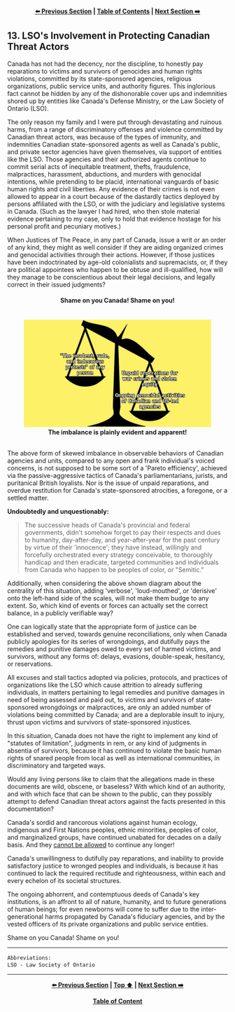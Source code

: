 <div align="center">
  
  **[:arrow_left: Previous Section][Prev] | [Table of Contents][TOC] | [Next Section :arrow_right:][Next]**
  
  [Prev]: /expose/12-0.md
  [Next]: /expose/14-0.md
  [TOC]: /README.md#table-of-contents
  
</div>

## 13. LSO's Involvement in Protecting Canadian Threat Actors

Canada has not had the decency, nor the discipline, to honestly pay reparations to victims and survivors of genocides and human rights violations, committed by its state-sponsored agencies, religious organizations, public service units, and authority figures. This inglorious fact cannot be hidden by any of the dishonorable cover ups and indemnities shored up by entities like Canada's Defense Ministry, or the Law Society of Ontario (LSO).

The only reason my family and I were put through devastating and ruinous harms, from a range of discriminatory offenses and violence committed by Canadian threat actors, was because of the types of immunity, and indemnities Canadian state-sponsored agents as well as Canada's public, and private sector agencies have given themselves, via support of entities like the LSO. Those agencies and their authorized agents continue to commit serial acts of inequitable treatment, thefts, fraudulence, malpractices, harassment, abductions, and murders with genocidal intentions, while pretending to be placid, international vanguards of basic human rights and civil liberties. Any evidence of their crimes is not even allowed to appear in a court because of the dastardly tactics deployed by persons affiliated with the LSO, or with the judiciary and legislative systems in Canada. (Such as the lawyer I had hired, who then stole material evidence pertaining to my case, only to hold that evidence hostage for his personal profit and pecuniary motives.) 

When Justices of The Peace, in any part of Canada, issue a writ or an order of any kind, they might as well consider if they are aiding organized crimes and genocidal activities through their actions. However, if those justices have been indoctrinated by age-old colonialists and supremacists, or, if they are political appointees who happen to be obtuse and ill-qualified, how will they manage to be conscientious about their legal decisions, and legally correct in their issued judgments? 

<div align="center">
  <h4>Shame on you Canada! Shame on you!</h4>
  <br>
  <img width="85%" src="../reference/img/tilted-scales-comparison.png"></img>
  <br>
  <b>The imbalance is plainly evident and apparent!</b>
</div>

<br>

The above form of skewed imbalance in observable behaviors of Canadian agencies and units, compared to any open and frank individual's voiced concerns, is not supposed to be some sort of a 'Pareto efficiency', achieved via the passive-aggressive tactics of Canada's parliamentarians, jurists, and puritanical British loyalists. Nor is the issue of unpaid reparations, and overdue restitution for Canada's state-sponsored atrocities, a foregone, or a settled matter. 

**Undoubtedly and unquestionably:** 

>The successive heads of Canada's provincial and federal governments, didn't somehow forget to pay their respects and dues to humanity, day-after-day, and year-after-year for the past century by virtue of their 'innocence'; they have instead, willingly and forcefully orchestrated every strategy conceivable, to thoroughly handicap and then eradicate, targeted communities and individuals from Canada who happen to be peoples of color, or "Semitic." 

Additionally, when considering the above shown diagram about the centrality of this situation, adding 'verbose', 'loud-mouthed', or 'derisive' onto the left-hand side of the scales, will not make them budge to any extent. So, which kind of events or forces can actually set the correct balance, in a publicly verifiable way?

One can logically state that the appropriate form of justice can be established and served, towards genuine reconciliations, only when Canada publicly apologies for its series of wrongdoings, and dutifully pays the remedies and punitive damages owed to every set of harmed victims, and survivors, without any forms of: delays, evasions, double-speak, hesitancy, or reservations. 

All excuses and stall tactics adopted via policies, protocols, and practices of organizations like the LSO which cause attrition to already suffering individuals, in matters pertaining to legal remedies and punitive damages in need of being assessed and paid out, to victims and survivors of state-sponsored wrongdoings or malpractices, are only an added number of violations being committed by Canada; and are a deplorable insult to injury, thrust upon victims and survivors of state-sponsored injustices. 

In this situation, Canada does not have the right to implement any kind of "statutes of limitation", judgments in rem, or any kind of judgments in absentia of survivors, because it has continued to violate the basic human rights of snared people from local as well as international communities, in discriminatory and targeted ways. 

Would any living persons like to claim that the allegations made in these documents are wild, obscene, or baseless? With which kind of an authority, and with which face that can be shown to the public, can they possibly attempt to defend Canadian threat actors against the facts presented in this documentation? 

Canada's sordid and rancorous violations against human ecology, indigenous and First Nations peoples, ethnic minorities, peoples of color, and marginalized groups, have continued unabated for decades on a daily basis. And they <ins>cannot be allowed</ins> to continue any longer! 

Canada's unwillingness to dutifully pay reparations, and inability to provide satisfactory justice to wronged peoples and individuals, is because it has continued to lack the required rectitude and righteousness, within each and every echelon of its societal structures. 

The ongoing abhorrent, and contemptuous deeds of Canada's key institutions, is an affront to all of nature, humanity, and to future generations of human beings; for even newborns will come to suffer due to the inter-generational harms propagated by Canada's fiduciary agencies, and by the vested officers of its private organizations and public service entities.  

Shame on you Canada! Shame on you!

---

```
Abbreviations:
LSO - Law Society of Ontario
```

---

<div align="center">
  
  **[:arrow_left: Previous Section][Prev] | [Top :arrow_up:][Top] | [Next Section :arrow_right:][Next]** 
  
  **[Table of Content][TOC]**

  [Prev]: /expose/12-0.md
  [Top]: /expose/13-0.md#13-lsos-involvement-in-protecting-canadian-threat-actors
  [Next]: /expose/14-0.md
  [TOC]: /README.md#table-of-contents
  
</div>